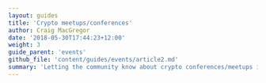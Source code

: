 ```yaml
---
layout: guides
title: 'Crypto meetups/conferences'
author: Craig MacGregor
date: '2018-05-30T17:44:23+12:00'
weight: 3
guide_parent: 'events'
github_file: 'content/guides/events/article2.md'
summary: 'Letting the community know about crypto conferences/meetups is the easiest way to connect with your fellow NavCoin enthusiasts - as well as getting to know the wider crypto community. It’s an opportunity to learn what others are doing well, and bring those experiences back to the NavCoin community. Adding these events to NavCoin lets others know that you will be attending, and creates an opportunity to meet up. As well as being able to talk to others about NavCoin!'
---
```

